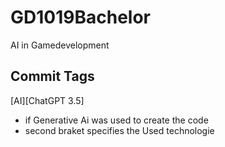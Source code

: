 # GD1019Bachelor
AI in Gamedevelopment

## Commit Tags
[AI][ChatGPT 3.5]  
- if Generative Ai was used to create the code
- second braket specifies the Used technologie
